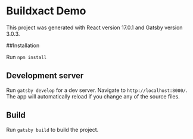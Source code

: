 # Buildxact Demo

This project was generated with React version 17.0.1 and Gatsby version 3.0.3.

##Installation

Run `npm install`

## Development server

Run `gatsby develop` for a dev server. Navigate to `http://localhost:8000/`. 
The app will automatically reload if you change any of the source files.

## Build

Run `gatsby build` to build the project.


